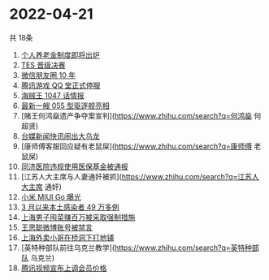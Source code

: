 # 2022-04-21
  共 18条

  <!-- BEGIN -->
  <!-- 最后更新时间:Thu Apr 21 2022 07:11:53 GMT+0000 (Coordinated Universal Time) -->
  1. [个人养老金制度即将出炉](https://www.zhihu.com/search?q=个人养老金制度)
1. [TES 晋级决赛](https://www.zhihu.com/search?q=tes)
1. [微信朋友圈 10 年](https://www.zhihu.com/search?q=朋友圈)
1. [腾讯游戏 QQ 堂正式停服](https://www.zhihu.com/search?q=QQ堂停服)
1. [海贼王 1047 话情报](https://www.zhihu.com/search?q=海贼王1047)
1. [最新一艘 055 型驱逐舰亮相](https://www.zhihu.com/search?q=055型驱逐舰亮相)
1. [赌王何鸿燊遗产争夺案宣判](https://www.zhihu.com/search?q=何鸿燊 何超贤)
1. [台媒新闻快讯闹出大乌龙](https://www.zhihu.com/search?q=台媒快讯乌龙)
1. [康师傅客服回应疑有老鼠屎](https://www.zhihu.com/search?q=康师傅 老鼠屎)
1. [同济医院违规使用医保基金被通报](https://www.zhihu.com/search?q=同济医院违规使用医保基金)
1. [江苏人大主席与人妻通奸被抓](https://www.zhihu.com/search?q=江苏人大主席 通奸)
1. [小米 MIUI Go 曝光](https://www.zhihu.com/search?q=小米MIUIGo)
1. [3 月以来本土感染者 49 万多例](https://www.zhihu.com/search?q=本土感染者)
1. [上海男子囤菜赚百万被采取强制措施](https://www.zhihu.com/search?q=上海男子囤菜)
1. [王思聪微博账号被禁言](https://www.zhihu.com/search?q=王思聪微博账号被禁言)
1. [上海外卖小哥在桥洞下打地铺](https://www.zhihu.com/search?q=上海外卖小哥打地铺)
1. [英特种部队前往乌克兰教学](https://www.zhihu.com/search?q=英特种部队 乌克兰)
1. [腾讯视频宣布上调会员价格](https://www.zhihu.com/search?q=腾讯视频会员)
  <!-- END -->
  
